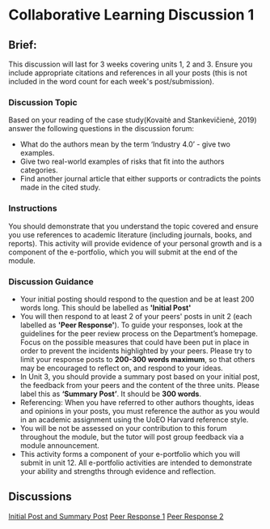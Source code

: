 # Collaborative Learning Discussion 1
## Brief:
This discussion will last for 3 weeks covering units 1, 2 and 3. Ensure you include appropriate citations and references in all your posts (this is not included in the word count for each week's post/submission).

### Discussion Topic
Based on your reading of the case study(Kovaitė and Stankevičienė, 2019) answer the following questions in the discussion forum:

- What do the authors mean by the term ‘Industry 4.0’ - give two examples.
- Give two real-world examples of risks that fit into the authors categories.
- Find another journal article that either supports or contradicts the points made in the cited study.

### Instructions
You should demonstrate that you understand the topic covered and ensure you use references to academic literature (including journals, books, and reports). This activity will provide evidence of your personal growth and is a component of the e-portfolio, which you will submit at the end of the module.

### Discussion Guidance
- Your initial posting should respond to the question and be at least 200 words long.  This should be labelled as **'Initial Post'**
- You will then respond to at least 2 of your peers' posts in unit 2 (each labelled as **'Peer Response'**).  To guide your responses, look at the guidelines for the peer review process on the Department’s homepage. Focus on the possible measures that could have been put in place in order to prevent the incidents highlighted by your peers.  Please try to limit your response posts to **200-300 words maximum**, so that others may be encouraged to reflect on, and respond to your ideas. 
- In Unit 3, you should provide a summary post based on your initial post, the feedback from your peers and the content of the three units. Please label this as **‘Summary Post’**. It should be **300 words**.
- Referencing: When you have referred to other authors thoughts, ideas and opinions in your posts, you must reference the author as you would in an academic assignment using the UoEO Harvard reference style.
- You will be not be assessed on your contribution to this forum throughout the module, but the tutor will post group feedback via a module announcement.
- This activity forms a component of your e-portfolio which you will submit in unit 12. All e-portfolio activities are intended to demonstrate your ability and strengths through evidence and reflection.

## Discussions
 [Initial Post and Summary Post](./MyPost.md)
 [Peer Response 1]()
 [Peer Response 2]()
